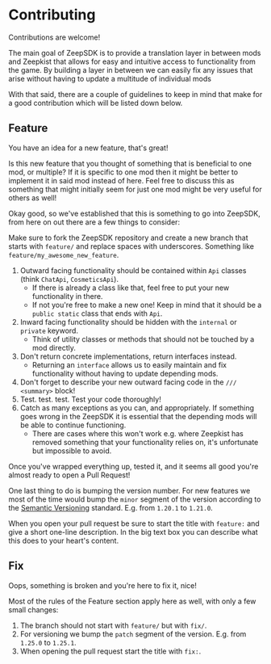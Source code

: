 # Contributing 
Contributions are welcome!

The main goal of ZeepSDK is to provide a translation layer in between mods and Zeepkist that allows for easy and intuitive access to functionality from the game. By building a layer in between we can easily fix any issues that arise without having to update a multitude of individual mods

With that said, there are a couple of guidelines to keep in mind that make for a good contribution which will be listed down below.

## Feature
You have an idea for a new feature, that's great!

Is this new feature that you thought of something that is beneficial to one mod, or multiple? If it is specific to one mod then it might be better to implement it in said mod instead of here. Feel free to discuss this as something that might initially seem for just one mod might be very useful for others as well!

Okay good, so we've established that this is something to go into ZeepSDK, from here on out there are a few things to consider:

Make sure to fork the ZeepSDK repository and create a new branch that starts with `feature/` and replace spaces with underscores. Something like `feature/my_awesome_new_feature`.

1. Outward facing functionality should be contained within `Api` classes (think `ChatApi`, `CosmeticsApi`).
    - If there is already a class like that, feel free to put your new functionality in there.
    - If not you're free to make a new one! Keep in mind that it should be a `public static` class that ends with `Api`.
2. Inward facing functionality should be hidden with the `internal` or `private` keyword.
    - Think of utility classes or methods that should not be touched by a mod directly.  
3. Don't return concrete implementations, return interfaces instead.
    - Returning an `interface` allows us to easily maintain and fix functionality without having to update depending mods.
4. Don't forget to describe your new outward facing code in the `/// <summary>` block!
5. Test. test. test. Test your code thoroughly!
6. Catch as many exceptions as you can, and appropriately. If something goes wrong in the ZeepSDK it is essential that the depending mods will be able to continue functioning.
    - There are cases where this won't work e.g. where Zeepkist has removed something that your functionality relies on, it's unfortunate but impossible to avoid.

 Once you've wrapped everything up, tested it, and it seems all good you're almost ready to open a Pull Request!

 One last thing to do is bumping the version number. For new features we most of the time would bump the `minor` segment of the version according to the [Semantic Versioning](https://semver.org) standard. E.g. from `1.20.1` to `1.21.0`.

 When you open your pull request be sure to start the title with `feature:` and give a short one-line description. In the big text box you can describe what this does to your heart's content.

 ## Fix
 Oops, something is broken and you're here to fix it, nice!

 Most of the rules of the Feature section apply here as well, with only a few small changes:

 1. The branch should not start with `feature/` but with `fix/`.
 2. For versioning we bump the `patch` segment of the version. E.g. from `1.25.0` to `1.25.1`.
 3. When opening the pull request start the title with `fix:`.
